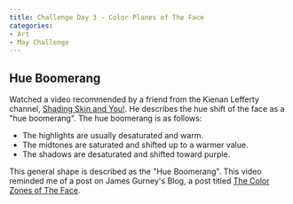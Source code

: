 ```yaml
---
title: Challenge Day 3 - Color Planes of The Face
categories: 
- Art
- May Challenge
---
```


## Hue Boomerang

Watched a video recommended by a friend from the Kienan Lefferty channel, [Shading Skin and You!](https://www.youtube.com/watch?v=9DMND846yjU). He describes the hue shift of the face as a "hue boomerang". The hue boomerang is as follows:

- The highlights are usually desaturated and warm.
- The midtones are saturated and shifted up to a warmer value.
- The shadows are desaturated and shifted toward purple. 

This general shape is described as the "Hue Boomerang". This video reminded me of a post on James Gurney's Blog, a post titled [The Color Zones of The Face](http://gurneyjourney.blogspot.com/2008/05/color-zones-of-face.html). 


